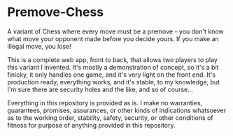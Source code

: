 # Premove-Chess
A variant of Chess where every move must be a premove - you don't know what move your opponent made before you decide yours. If you make an illegal move, you lose!

This is a complete web app, front to back, that allows two players to play this variant I invented. It's mostly a demonstration of concept, so it's a bit finicky, it only handles one game, and it's very light on the front end. It's production ready, everything works, and it's stable, to my knowledge, but I'm sure there are security holes and the like, and so of course...

Everything in this repository is provided as is. I make no warranties, guarantees, promises, assurances, or other kinds of indications whatsoever as to the working order, stability, safety, security, or other conditions of fitness for purpose of anything provided in this repository. 